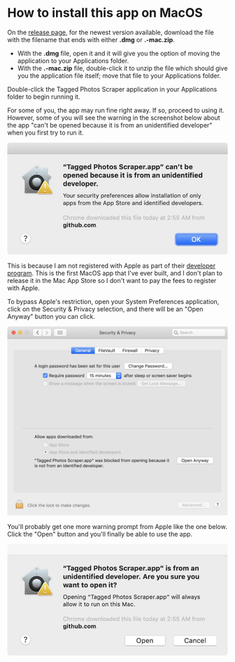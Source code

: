 # How to install this app on MacOS

On the [release page](https://github.com/joeynguyen/tagged-photos-scraper/releases), for the newest version available, download the file with the filename that ends with either **.dmg** or **.-mac.zip**.

- With the **.dmg** file, open it and it will give you the option of moving the application to your Applications folder.
- With the **.-mac.zip** file, double-click it to unzip the file which should give you the application file itself; move that file to your Applications folder.

Double-click the Tagged Photos Scraper application in your Applications folder to begin running it.

For some of you, the app may run fine right away. If so, proceed to using it. However, some of you will see the warning in the screenshot below about the app "can't be opened because it is from an unidentified developer" when you first try to run it.

![Tagged Photos Scraper.app can't be opened because it is from an unidentified developer](gh-images/mac-unidentified-developer.jpg)

This is because I am not registered with Apple as part of their [developer program](https://developer.apple.com/programs/). This is the first MacOS app that I've ever built, and I don't plan to release it in the Mac App Store so I don't want to pay the fees to register with Apple.

To bypass Apple's restriction, open your System Preferences application, click on the Security & Privacy selection, and there will be an "Open Anyway" button you can click.

![Open anyway](gh-images/mac-open-anyway.jpg)

You'll probably get one more warning prompt from Apple like the one below. Click the "Open" button and you'll finally be able to use the app.

![Are you sure you want to open it?](gh-images/mac-are-you-sure.jpg)

